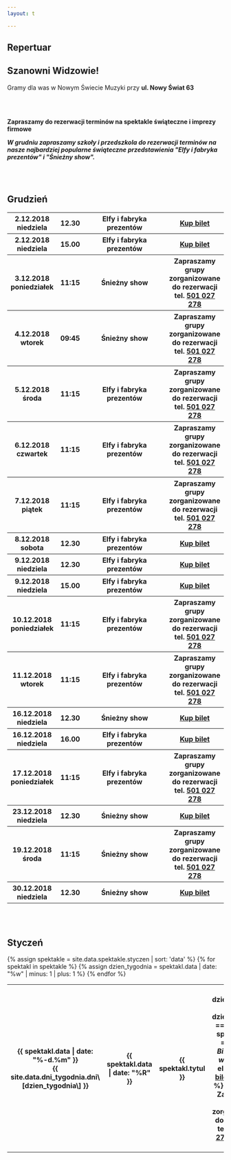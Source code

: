 ```yaml
---
layout: t

---
```

<link rel="stylesheet" href="https://unpkg.com/purecss@0.6.2/build/pure-min.css" integrity="sha384-UQiGfs9ICog+LwheBSRCt1o5cbyKIHbwjWscjemyBMT9YCUMZffs6UqUTd0hObXD" crossorigin="anonymous">

## Repertuar

## Szanowni Widzowie!

Gramy dla was w Nowym Świecie Muzyki przy **ul. Nowy Świat 63**

<br />
<br />

**Zapraszamy do rezerwacji terminów na spektakle świąteczne i imprezy firmowe**
<br />

**_W grudniu zapraszamy szkoły i przedszkola do rezerwacji terminów na nasze najbardziej popularne świąteczne przedstawienia "Elfy i fabryka prezentów" i "Śnieżny show"._**

<br /><br />

## Grudzień

<table class="pure-table pure-table-horizontal">
<tr>
<th>2.12.2018 niedziela</th>
<th>12.30</th>
<th style="width: 40%;">Elfy i fabryka prezentów</th>
<th><a href="https://ewejsciowki.pl/embedded/rezerwacja/127675">Kup bilet</a></th>
</tr>
<tr>
<th>2.12.2018 niedziela</th>
<th>15.00</th>
<th style="width: 40%;">Elfy i fabryka prezentów</th>
<th><a href="https://ewejsciowki.pl/embedded/rezerwacja/127676">Kup bilet</a></th>
</tr>
<tr>
<th>3.12.2018 poniedziałek</th>
<th>11:15</th>
<th style="width: 40%;">Śnieżny show</th>
<th>Zapraszamy grupy zorganizowane do rezerwacji tel. <a href="tel:501027278">501 027 278</a></th>
</tr>
<tr>
<th>4.12.2018 wtorek</th>
<th>09:45</th>
<th style="width: 40%;">Śnieżny show</th>
<th>Zapraszamy grupy zorganizowane do rezerwacji tel. <a href="tel:501027278">501 027 278</a></th>
</tr>
<tr>
<th>5.12.2018 środa</th>
<th>11:15</th>
<th style="width: 40%;">Elfy i fabryka prezentów</th>
<th>Zapraszamy grupy zorganizowane do rezerwacji tel. <a href="tel:501027278">501 027 278</a></th>
</tr>
<tr>
<th>6.12.2018 czwartek</th>
<th>11:15</th>
<th style="width: 40%;">Elfy i fabryka prezentów</th>
<th>Zapraszamy grupy zorganizowane do rezerwacji tel. <a href="tel:501027278">501 027 278</a></th>
</tr>
<tr>
<th>7.12.2018 piątek</th>
<th>11:15</th>
<th style="width: 40%;">Elfy i fabryka prezentów</th>
<th>Zapraszamy grupy zorganizowane do rezerwacji tel. <a href="tel:501027278">501 027 278</a></th>
</tr>
<tr>
<th>8.12.2018 sobota</th>
<th>12.30</th>
<th style="width: 40%;">Elfy i fabryka prezentów</th>
<th><a href="https://ewejsciowki.pl/embedded/rezerwacja/128223">Kup bilet</a></th>
</tr>
<tr>
<th>9.12.2018 niedziela</th>
<th>12.30</th>
<th style="width: 40%;">Elfy i fabryka prezentów</th>
<th><a href="https://ewejsciowki.pl/embedded/rezerwacja/127677">Kup bilet</a></th>
</tr>
<tr>
<th>9.12.2018 niedziela</th>
<th>15.00</th>
<th style="width: 40%;">Elfy i fabryka prezentów</th>
<th><a href="https://ewejsciowki.pl/embedded/rezerwacja/128352">Kup bilet</a></th>
</tr>
<tr>
<th>10.12.2018 poniedziałek</th>
<th>11:15</th>
<th style="width: 40%;">Elfy i fabryka prezentów</th>
<th>Zapraszamy grupy zorganizowane do rezerwacji tel. <a href="tel:501027278">501 027 278</a></th>
</tr>
<tr>
<th>11.12.2018 wtorek</th>
<th>11:15</th>
<th style="width: 40%;">Elfy i fabryka prezentów</th>
<th>Zapraszamy grupy zorganizowane do rezerwacji tel. <a href="tel:501027278">501 027 278</a></th>
</tr>
<tr>
<th>16.12.2018 niedziela</th>
<th>12.30</th>
<th style="width: 40%;">Śnieżny show</th>
<th><a href="https://ewejsciowki.pl/embedded/rezerwacja/127679">Kup bilet</a></th>
</tr>
<tr>
<th>16.12.2018 niedziela</th>
<th>16.00</th>
<th style="width: 40%;">Elfy i fabryka prezentów</th>
<th><a href="https://ewejsciowki.pl/embedded/rezerwacja/128224">Kup bilet</a></th>
</tr>
<tr>
<th>17.12.2018 poniedziałek</th>
<th>11:15</th>
<th style="width: 40%;">Elfy i fabryka prezentów</th>
<th>Zapraszamy grupy zorganizowane do rezerwacji tel. <a href="tel:501027278">501 027 278</a></th>
</tr>
<tr>
<th>23.12.2018 niedziela</th>
<th>12.30</th>
<th style="width: 40%;">Śnieżny show</th>
<th><a href="https://ewejsciowki.pl/embedded/rezerwacja/132009">Kup bilet</a></th>
</tr>
<tr>
<th>19.12.2018 środa</th>
<th>11:15</th>
<th style="width: 40%;">Śnieżny show</th>
<th>Zapraszamy grupy zorganizowane do rezerwacji tel. <a href="tel:501027278">501 027 278</a></th>
</tr>
<tr>
<th>30.12.2018 niedziela</th>
<th>12.30</th>
<th style="width: 40%;">Śnieżny show</th>
<th><a href="https://ewejsciowki.pl/embedded/rezerwacja/127680">Kup bilet</a></th>
</tr>
</table>
<br /><br />

## Styczeń

<table class="pure-table pure-table-horizontal">
{% assign spektakle = site.data.spektakle.styczen | sort: 'data' %}
{% for spektakl in spektakle %}
{% assign dzien_tygodnia = spektakl.data | date: "%w" | minus: 1 | plus: 1 %}
<tr>
<th>{{ spektakl.data | date: "%-d.%m" }}<br />{{ site.data.dni_tygodnia.dni\[dzien_tygodnia\] }}</th>
<th>{{ spektakl.data | date: "%R"  }}</th>
<th style="width: 40%;">{{ spektakl.tytul }}</th>
<th>
{% if dzien_tygodnia == 6 or dzien_tygodnia == 7 %}
{% if spektakl.link == "-" %}
<i>Bilety online wkrótce</i>
{% else %}
<a href="https://ewejsciowki.pl/embedded/rezerwacja/{{ spektakl.link }}">Kup bilet</a>
{% endif %}
{% else %}
Zapraszamy grupy zorganizowane do rezerwacji tel. <a href="tel:501027278">501 027 278</a>
{% endif %}
</th>
</tr>
{% endfor %}
</table>

<style>
.pure-table thead {
background-color: rgba(143, 223, 255, 0.19) !important;
color: #000;
text-align: left;
vertical-align: bottom;
}
</style>

<!-- 	<tr>
<th><strike>10.06.2018 niedziela</strike></th>
<th><strike>12.30</strike></th>
<th><strike>Urodziny Turli-Taja</strike></th>
<th>Spektatkl odwołany</th>
</tr> -->
<!-- 	<tr>
<th>24.06.2018 niedziela</th>
<th>12.30</th>
<th>Calineczka</th>
<th><a href="https://ewejsciowki.pl/embedded/rezerwacja/107628">Kup bilet</a></th>
</tr> -->

<!-- ## Zapraszamy na

## Wielki Bal Karnawałowych Rycerzy i Księżniczek

## już 11.02.2018

### Dzięki Wypożyczalni Kostiumów Maskarada dzieci bęgą mogły przebrać się za swoich ulubionych bohaterów wziąć udział w karnawałowej zabawie prowadzonej przez naszych aktorów

<br />
<br />
<ul class="photos">
<a id="single_image" rel="1000" href='lay/img/bal_big.jpg'><img src="lay/img/bal_small.jpg"/></a>
</ul> -->